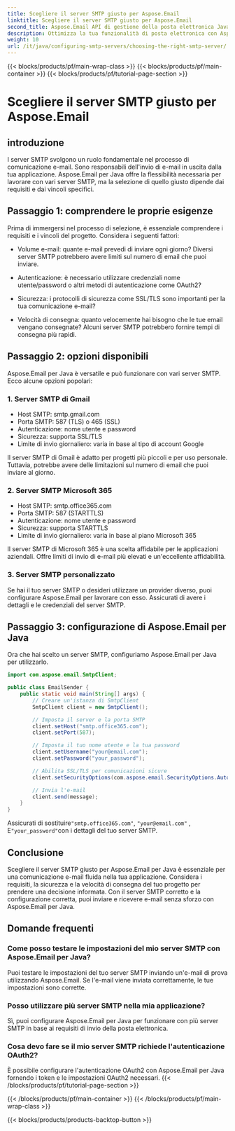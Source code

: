 ```yaml
---
title: Scegliere il server SMTP giusto per Aspose.Email
linktitle: Scegliere il server SMTP giusto per Aspose.Email
second_title: Aspose.Email API di gestione della posta elettronica Java
description: Ottimizza la tua funzionalità di posta elettronica con Aspose.Email per Java. Scopri come scegliere il server SMTP giusto e inviare e-mail senza sforzo.
weight: 10
url: /it/java/configuring-smtp-servers/choosing-the-right-smtp-server/
---
```


{{< blocks/products/pf/main-wrap-class >}}
{{< blocks/products/pf/main-container >}}
{{< blocks/products/pf/tutorial-page-section >}}

# Scegliere il server SMTP giusto per Aspose.Email


## introduzione

I server SMTP svolgono un ruolo fondamentale nel processo di comunicazione e-mail. Sono responsabili dell'invio di e-mail in uscita dalla tua applicazione. Aspose.Email per Java offre la flessibilità necessaria per lavorare con vari server SMTP, ma la selezione di quello giusto dipende dai requisiti e dai vincoli specifici.

## Passaggio 1: comprendere le proprie esigenze

Prima di immergersi nel processo di selezione, è essenziale comprendere i requisiti e i vincoli del progetto. Considera i seguenti fattori:

- Volume e-mail: quante e-mail prevedi di inviare ogni giorno? Diversi server SMTP potrebbero avere limiti sul numero di email che puoi inviare.

- Autenticazione: è necessario utilizzare credenziali nome utente/password o altri metodi di autenticazione come OAuth2?

- Sicurezza: i protocolli di sicurezza come SSL/TLS sono importanti per la tua comunicazione e-mail?

- Velocità di consegna: quanto velocemente hai bisogno che le tue email vengano consegnate? Alcuni server SMTP potrebbero fornire tempi di consegna più rapidi.

## Passaggio 2: opzioni disponibili

Aspose.Email per Java è versatile e può funzionare con vari server SMTP. Ecco alcune opzioni popolari:

### 1. Server SMTP di Gmail

- Host SMTP: smtp.gmail.com
- Porta SMTP: 587 (TLS) o 465 (SSL)
- Autenticazione: nome utente e password
- Sicurezza: supporta SSL/TLS
- Limite di invio giornaliero: varia in base al tipo di account Google

Il server SMTP di Gmail è adatto per progetti più piccoli e per uso personale. Tuttavia, potrebbe avere delle limitazioni sul numero di email che puoi inviare al giorno.

### 2. Server SMTP Microsoft 365

- Host SMTP: smtp.office365.com
- Porta SMTP: 587 (STARTTLS)
- Autenticazione: nome utente e password
- Sicurezza: supporta STARTTLS
- Limite di invio giornaliero: varia in base al piano Microsoft 365

Il server SMTP di Microsoft 365 è una scelta affidabile per le applicazioni aziendali. Offre limiti di invio di e-mail più elevati e un'eccellente affidabilità.

### 3. Server SMTP personalizzato

Se hai il tuo server SMTP o desideri utilizzare un provider diverso, puoi configurare Aspose.Email per lavorare con esso. Assicurati di avere i dettagli e le credenziali del server SMTP.

## Passaggio 3: configurazione di Aspose.Email per Java

Ora che hai scelto un server SMTP, configuriamo Aspose.Email per Java per utilizzarlo.

```java
import com.aspose.email.SmtpClient;

public class EmailSender {
    public static void main(String[] args) {
        // Creare un'istanza di SmtpClient
        SmtpClient client = new SmtpClient();

        // Imposta il server e la porta SMTP
        client.setHost("smtp.office365.com");
        client.setPort(587);

        // Imposta il tuo nome utente e la tua password
        client.setUsername("your@email.com");
        client.setPassword("your_password");

        // Abilita SSL/TLS per comunicazioni sicure
        client.setSecurityOptions(com.aspose.email.SecurityOptions.Auto);

        // Invia l'e-mail
        client.send(message);
    }
}
```

 Assicurati di sostituire`"smtp.office365.com"`, `"your@email.com"` , E`"your_password"`con i dettagli del tuo server SMTP.

## Conclusione

Scegliere il server SMTP giusto per Aspose.Email per Java è essenziale per una comunicazione e-mail fluida nella tua applicazione. Considera i requisiti, la sicurezza e la velocità di consegna del tuo progetto per prendere una decisione informata. Con il server SMTP corretto e la configurazione corretta, puoi inviare e ricevere e-mail senza sforzo con Aspose.Email per Java.

## Domande frequenti

### Come posso testare le impostazioni del mio server SMTP con Aspose.Email per Java?

Puoi testare le impostazioni del tuo server SMTP inviando un'e-mail di prova utilizzando Aspose.Email. Se l'e-mail viene inviata correttamente, le tue impostazioni sono corrette.

### Posso utilizzare più server SMTP nella mia applicazione?

Sì, puoi configurare Aspose.Email per Java per funzionare con più server SMTP in base ai requisiti di invio della posta elettronica.

### Cosa devo fare se il mio server SMTP richiede l'autenticazione OAuth2?

È possibile configurare l'autenticazione OAuth2 con Aspose.Email per Java fornendo i token e le impostazioni OAuth2 necessari.
{{< /blocks/products/pf/tutorial-page-section >}}

{{< /blocks/products/pf/main-container >}}
{{< /blocks/products/pf/main-wrap-class >}}

{{< blocks/products/products-backtop-button >}}
